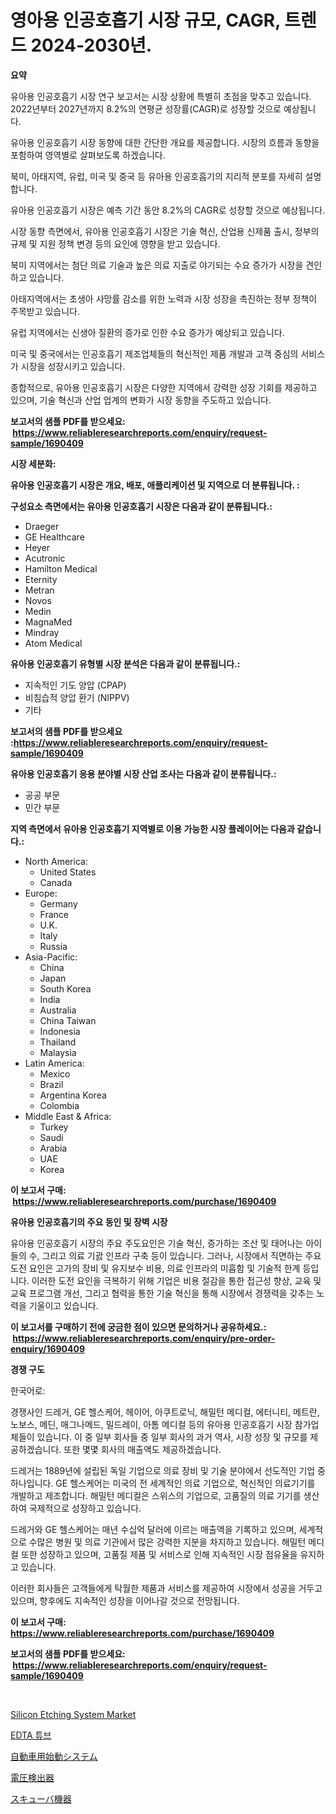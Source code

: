 <p><h1>영아용 인공호흡기 시장 규모, CAGR, 트렌드 2024-2030년.</h1></p><p><strong>요약</strong></p>
<p><p>유아용 인공호흡기 시장 연구 보고서는 시장 상황에 특별히 초점을 맞추고 있습니다. 2022년부터 2027년까지 8.2%의 연평균 성장률(CAGR)로 성장할 것으로 예상됩니다. </p><p>유아용 인공호흡기 시장 동향에 대한 간단한 개요를 제공합니다. 시장의 흐름과 동향을 포함하여 영역별로 살펴보도록 하겠습니다.</p><p>북미, 아태지역, 유럽, 미국 및 중국 등 유아용 인공호흡기의 지리적 분포를 자세히 설명합니다. </p><p>유아용 인공호흡기 시장은 예측 기간 동안 8.2%의 CAGR로 성장할 것으로 예상됩니다. </p><p>시장 동향 측면에서, 유아용 인공호흡기 시장은 기술 혁신, 산업용 신제품 출시, 정부의 규제 및 지원 정책 변경 등의 요인에 영향을 받고 있습니다. </p><p>북미 지역에서는 첨단 의료 기술과 높은 의료 지출로 야기되는 수요 증가가 시장을 견인하고 있습니다. </p><p>아태지역에서는 초생아 사망률 감소를 위한 노력과 시장 성장을 촉진하는 정부 정책이 주목받고 있습니다.</p><p>유럽 지역에서는 신생아 질환의 증가로 인한 수요 증가가 예상되고 있습니다. </p><p>미국 및 중국에서는 인공호흡기 제조업체들의 혁신적인 제품 개발과 고객 중심의 서비스가 시장을 성장시키고 있습니다.</p><p>종합적으로, 유아용 인공호흡기 시장은 다양한 지역에서 강력한 성장 기회를 제공하고 있으며, 기술 혁신과 산업 업계의 변화가 시장 동향을 주도하고 있습니다.</p></p>
<p><strong>보고서의 샘플 PDF를 받으세요: &nbsp;<a href="https://www.reliableresearchreports.com/enquiry/request-sample/1690409">https://www.reliableresearchreports.com/enquiry/request-sample/1690409</a></strong></p>
<p><strong>시장 세분화:</strong></p>
<p><strong> 유아용 인공호흡기 시장은 개요, 배포, 애플리케이션 및 지역으로 더 분류됩니다. :</strong></p>
<p><strong>구성요소 측면에서는 유아용 인공호흡기 시장은 다음과 같이 분류됩니다.:</strong></p>
<p><ul><li>Draeger</li><li>GE Healthcare</li><li>Heyer</li><li>Acutronic</li><li>Hamilton Medical</li><li>Eternity</li><li>Metran</li><li>Novos</li><li>Medin</li><li>MagnaMed</li><li>Mindray</li><li>Atom Medical</li></ul></p>
<p><strong> 유아용 인공호흡기 유형별 시장 분석은 다음과 같이 분류됩니다.:</strong></p>
<p><ul><li>지속적인 기도 양압 (CPAP)</li><li>비침습적 양압 환기 (NIPPV)</li><li>기타</li></ul></p>
<p><strong>보고서의 샘플 PDF를 받으세요 :<a href="https://www.reliableresearchreports.com/enquiry/request-sample/1690409">https://www.reliableresearchreports.com/enquiry/request-sample/1690409</a></strong></p>
<p><strong> 유아용 인공호흡기 응용 분야별 시장 산업 조사는 다음과 같이 분류됩니다.:</strong></p>
<p><ul><li>공공 부문</li><li>민간 부문</li></ul></p>
<p><strong>지역 측면에서 유아용 인공호흡기 지역별로 이용 가능한 시장 플레이어는 다음과 같습니다.:</strong></p>
<p><ul>
    <li>
        North America:
        <ul>
            <li>United States</li>
            <li>Canada</li>
        </ul>
    </li>
    <li>
        Europe:
        <ul>
            <li>Germany</li>
            <li>France</li>
            <li>U.K.</li>
            <li>Italy</li>
            <li>Russia</li>
        </ul>
    </li>
    <li>
        Asia-Pacific:
        <ul>
            <li>China</li>
            <li>Japan</li>
            <li>South Korea</li>
            <li>India</li>
            <li>Australia</li>
            <li>China Taiwan</li>
            <li>Indonesia</li>
            <li>Thailand</li>
            <li>Malaysia</li>
        </ul>
    </li>
    <li>
        Latin America:
        <ul>
            <li>Mexico</li>
            <li>Brazil</li>
            <li>Argentina Korea</li>
            <li>Colombia</li>
        </ul>
    </li>
    <li>
        Middle East & Africa:
        <ul>
            <li>Turkey</li>
            <li>Saudi</li>
            <li>Arabia</li>
            <li>UAE</li>
            <li>Korea</li>
        </ul>
    </li>
    </ul></p>
<p><strong>이 보고서 구매: &nbsp;<a href="https://www.reliableresearchreports.com/purchase/1690409">https://www.reliableresearchreports.com/purchase/1690409</a></strong></p>
<p><strong>유아용 인공호흡기의 주요 동인 및 장벽 시장</strong></p>
<p><p>유아용 인공호흡기 시장의 주요 주도요인은 기술 혁신, 증가하는 조산 및 태어나는 아이들의 수, 그리고 의료 기괈 인프라 구축 등이 있습니다. 그러나, 시장에서 직면하는 주요 도전 요인은 고가의 장비 및 유지보수 비용, 의료 인프라의 미흡함 및 기술적 한계 등입니다. 이러한 도전 요인을 극복하기 위해 기업은 비용 절감을 통한 접근성 향상, 교육 및 교육 프로그램 개선, 그리고 협력을 통한 기술 혁신을 통해 시장에서 경쟁력을 갖추는 노력을 기울이고 있습니다.</p></p>
<p><strong>이 보고서를 구매하기 전에 궁금한 점이 있으면 문의하거나 공유하세요.: &nbsp;<a href="https://www.reliableresearchreports.com/enquiry/pre-order-enquiry/1690409">https://www.reliableresearchreports.com/enquiry/pre-order-enquiry/1690409</a></strong></p>
<p><strong>경쟁 구도</strong></p>
<p><p>한국어로:</p><p>경쟁사인 드레거, GE 헬스케어, 헤이어, 아쿠트로닉, 해밀턴 메디컬, 에터니티, 메트란, 노보스, 메딘, 매그나메드, 밀드레이, 아톰 메디컬 등의 유아용 인공호흡기 시장 참가업체들이 있습니다. 이 중 일부 회사들 중 일부 회사의 과거 역사, 시장 성장 및 규모를 제공하겠습니다. 또한 몇몇 회사의 매출액도 제공하겠습니다.</p><p>드레거는 1889년에 설립된 독일 기업으로 의료 장비 및 기술 분야에서 선도적인 기업 중 하나입니다. GE 헬스케어는 미국의 전 세계적인 의료 기업으로, 혁신적인 의료기기를 개발하고 제조합니다. 해밀턴 메디컬은 스위스의 기업으로, 고품질의 의료 기기를 생산하여 국제적으로 성장하고 있습니다.</p><p>드레거와 GE 헬스케어는 매년 수십억 달러에 이르는 매출액을 기록하고 있으며, 세계적으로 수많은 병원 및 의료 기관에서 많은 강력한 지분을 차지하고 있습니다. 해밀턴 메디컬 또한 성장하고 있으며, 고품질 제품 및 서비스로 인해 지속적인 시장 점유율을 유지하고 있습니다.</p><p>이러한 회사들은 고객들에게 탁월한 제품과 서비스를 제공하여 시장에서 성공을 거두고 있으며, 향후에도 지속적인 성장을 이어나갈 것으로 전망됩니다.</p></p>
<p><strong>이 보고서 구매: &nbsp; <a href="https://www.reliableresearchreports.com/purchase/1690409">https://www.reliableresearchreports.com/purchase/1690409</a></strong></p>
<p><strong>보고서의 샘플 PDF를 받으세요: &nbsp;<a href="https://www.reliableresearchreports.com/enquiry/request-sample/1690409">https://www.reliableresearchreports.com/enquiry/request-sample/1690409</a></strong><strong></strong></p>
<p>&nbsp;</p>
<p><p><a href="https://issuu.com/reportprime-2/docs/silicon-etching-system-market-size-2030.pptx">Silicon Etching System Market</a></p><p><a href="https://github.com/xvz497517413/Market-Research-Report-List-1/blob/main/7942086193258.md">EDTA 튜브</a></p><p><a href="https://medium.com/@bl2501989/%E8%87%AA%E5%8B%95%E8%BB%8A%E3%81%AE%E5%A7%8B%E5%8B%95%E3%82%B7%E3%82%B9%E3%83%86%E3%83%A0%E5%B8%82%E5%A0%B4%E5%B1%95%E6%9C%9B-%E7%94%A3%E6%A5%AD%E6%A6%82%E8%A6%81%E3%81%A8%E4%BA%88%E6%B8%AC-2024-2031%E5%B9%B4-039a76296719">自動車用始動システム</a></p><p><a href="https://medium.com/@shade463/%E9%9B%BB%E5%9C%A7%E6%A4%9C%E5%87%BA%E5%99%A8%E3%81%AE%E5%B8%82%E5%A0%B4%E8%AA%BF%E6%9F%BB%E3%83%AC%E3%83%9D%E3%83%BC%E3%83%88-%E3%81%9D%E3%81%AE%E6%AD%B4%E5%8F%B2%E3%81%8A%E3%82%88%E3%81%B32024%E5%B9%B4%E3%81%8B%E3%82%892031%E5%B9%B4%E3%81%BE%E3%81%A7%E3%81%AE%E4%BA%88%E6%B8%AC-999361ee4617">電圧検出器</a></p><p><a href="https://github.com/mcbeesbxa270/Market-Research-Report-List-1/blob/main/2578872193475.md">スキューバ機器</a></p></p>